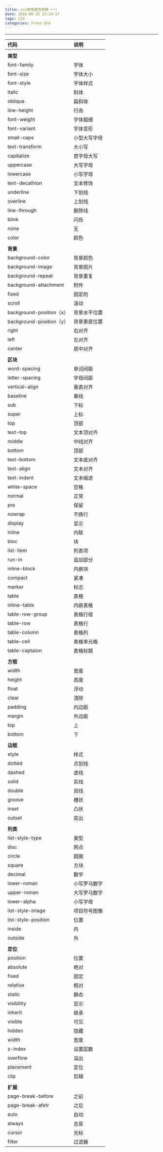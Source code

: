```yaml
---
title: css常用属性梳理（一）
date: 2016-06-25 23:24:17
tags: CSS
categories: Front-End
---
```



---
<!--more-->

|代码|说明|
|:---|:---|
|||
|**类型**||
|font-family|字体|
|font-size|字体大小|
|font-style|字体样式|
|italic|斜体|
|oblique|扁斜体|
|line-height|行高|
|font-weight|字体粗细|
|font-variant|字体变形|
|small-caps|小型大写字母|
|text-transform|大小写|
|capitalize|首字母大写|
|uppercase|大写字母|
|lowercase|小写字母|
|text-decathlon|文本修饰|
|underline|下划线|
|overline|上划线|
|line-through|删除线|
|blink|闪烁|
|none|无|
|color|颜色|
|||
|**背景**||
|background-color|背景颜色|
|background-image|背景图片|
|background-repeat|背景重复|
|background-attachment|附件|
|fixed|固定的|
|scroll|滚动|
|background-position（x）|背景水平位置|
|background-position（y）|背景垂直位置|
|right|右对齐|
|left|左对齐|
|center|居中对齐|
|||
|**区块**||
|word-spacing|单词间距|
|letter-spacing|字母间距|
|vertical-align|垂直对齐|
|baseline|基线|
|sub|下标|
|super|上标|
|top|顶部|
|text-top|文本顶对齐|
|middle|中线对齐|
|bottom|顶部|
|text-bottom|文本底对齐|
|text-align|文本对齐|
|text-indent|文本缩进|
|white-space|空格|
|normal|正常|
|pre|保留|
|nowrap|不换行|
|display|显示|
|inline|内联|
|bloc|块|
|list-item|列表项|
|run-in|追加部分|
|inline-block|内嵌块|
|compact|紧凑|
|marker|标志|
|table|表格|
|inline-table|内嵌表格|
|table-row-group|表格行组|
|table-row|表格行|
|table-column|表格列|
|table-cell|表格单元格|
|table-captaion|表格标题|
|||
|**方框**||
|width|宽度|
|height|高度|
|float|浮动|
|clear|清除|
|padding|内边距|
|margin|外边距|
|top|上|
|bottom|下|
|||
|**边框**||
|style|样式|
|dotted|点划线|
|dashed|虚线|
|solid|实线|
|double|双线|
|groove|槽状|
|inset|凸状|
|outset|突出|
|||
|**列表**||
|list-style-type|类型|
|disc|网点|
|circle|圆圈|
|square|方块|
|decimal|数字|
|lower-roman|小写罗马数字|
|upper-roman|大写罗马数字|
|lower-alpha|小写字母|
|list-style-image|项目符号图像|
|list-style-position|位置|
|inside|内|
|outside|外|
|||
|**定位**||
|position|位置|
|absolute|绝对|
|fixed|固定|
|relative|相对|
|static|静态|
|visibility|显示|
|inherit|继承|
|visible|可见|
|hidden|隐藏|
|width|宽度|
|z-index|设置层数|
|overflow|溢出|
|placement|定位|
|clip|剪辑|
|||
|**扩展**||
|page-break-before|之前|
|page-break-afetr|之后|
|auto|自动|
|always|总是|
|cursor|光标|
|filter|过滤器|
